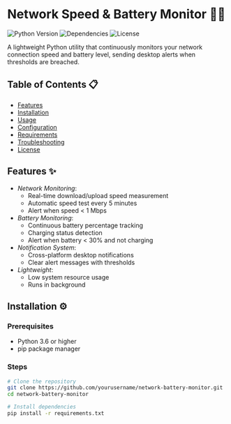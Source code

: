 # Network Speed & Battery Monitor 🔌📶

![Python Version](https://img.shields.io/badge/python-3.6%2B-blue)
![Dependencies](https://img.shields.io/badge/dependencies-3-green)
![License](https://img.shields.io/badge/license-MIT-brightgreen)

A lightweight Python utility that continuously monitors your network connection speed and battery level, sending desktop alerts when thresholds are breached.

## Table of Contents 📋
- [Features](#features-)
- [Installation](#installation-)
- [Usage](#usage-)
- [Configuration](#configuration-)
- [Requirements](#requirements-)
- [Troubleshooting](#troubleshooting-)
- [License](#license-)

## Features ✨
- *Network Monitoring*:
  - Real-time download/upload speed measurement
  - Automatic speed test every 5 minutes
  - Alert when speed < 1 Mbps
- *Battery Monitoring*:
  - Continuous battery percentage tracking
  - Charging status detection
  - Alert when battery < 30% and not charging
- *Notification System*:
  - Cross-platform desktop notifications
  - Clear alert messages with thresholds
- *Lightweight*:
  - Low system resource usage
  - Runs in background

## Installation ⚙

### Prerequisites
- Python 3.6 or higher
- pip package manager

### Steps
```bash
# Clone the repository
git clone https://github.com/yourusername/network-battery-monitor.git
cd network-battery-monitor

# Install dependencies
pip install -r requirements.txt
